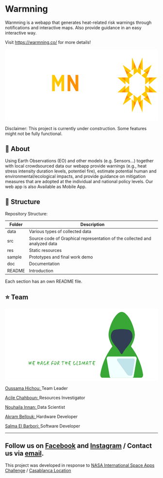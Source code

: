 # Warmning
Warmning is a webapp that generates heat-related risk warnings through notifications and interactive maps. Also provide guidance in an easy interactive way.

Visit https://warmning.co/ for more details!

<p align="center">
  <img width="700" height="235" src="https://github.com/usmhic/Warmning/blob/main/res/img/warmnig_logo/widetrans.png">
</p>

Disclaimer: This project is currently under construction. Some features might not be fully functional.

## :pushpin: About
Using Earth Observations (EO) and other models (e.g. Sensors...) together with local crowdsourced data our webapp provide warnings (e.g., heat stress intensity duration levels, potentiel fire), estimate potential human and environmental/ecological impacts, and provide guidance on mitigation measures that are adopted at the individual and national policy levels.
Our web app is also Available as Mobile App.

## :pushpin: Structure
Repository Structure:

| Folder        | Description      |
| ------------- |-------------|
| data       | Various types of collected data  |
| src     | Source code of Graphical representation of the collected and analyzed data  |
| res  |  Static resources      |
| sample  |  Prototypes and final work demo    |
| doc |   Documentation    |
| README |  Introduction     |

Each section has an own README file.

## :star: Team
<p align="center">
  <img width="700" height="235" src="https://github.com/usmhic/Warmning/blob/main/res/img/team_logo/widetrans.png">
</p

<a href="https://github.com/usmhic">Oussama Hichou: </a>Team Leader

<a href="https://www.facebook.com/acile.sh">Acile Chahboun: </a>Resources Investigator

<a href="https://github.com/Innanov">Nouhaila Innan: </a>Data Scientist

<a href="">Akram Bellouk: </a>Hardware Developer

<a href="https://www.linkedin.com/in/salma-el-barbori">Salma El Barbori: </a>Software Developer

--------
Follow us on <a href="https://www.facebook.com/theclimatehackers">Facebook</a> and <a href="https://www.instagram.com/theclimatehackers/">Instagram</a><i class="fab fa-instagram-square"></i> /
 Contact us via <a href="mailto:theclimatehackers@gmail.com">email</a>.
--------
This project was developed in response to <a href="https://2021.spaceappschallenge.org/challenges/statements/warning-things-are-heating-up">NASA International Space Apps Challenge</a> / <a href="https://2021.spaceappschallenge.org/locations/casablanca/">Casablanca Location</a>
